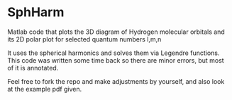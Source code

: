 # SphHarm

Matlab code that plots the 3D diagram of Hydrogen molecular orbitals and its 2D polar plot for selected quantum numbers l,m,n

It uses the spherical harmonics and solves them via Legendre functions. This code was written some time back so there are minor errors, but most of it is annotated.

Feel free to fork the repo and make adjustments by yourself, and also look at the example pdf given.
